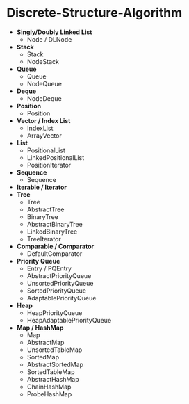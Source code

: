 # Discrete-Structure-Algorithm
- **Singly/Doubly Linked List**
    - Node / DLNode
- **Stack**
  - Stack
  - NodeStack
- **Queue**
  - Queue
  - NodeQueue
- **Deque**
  - NodeDeque
- **Position**
  - Position
- **Vector / Index List**
  - IndexList
  - ArrayVector
- **List**
  - PositionalList
  - LinkedPositionalList
  - PositionIterator
- **Sequence**
  - Sequence
- **Iterable / Iterator**
- **Tree**
  - Tree
  - AbstractTree
  - BinaryTree
  - AbstractBinaryTree
  - LinkedBinaryTree
  - TreeIterator
- **Comparable / Comparator**
  - DefaultComparator
- **Priority Queue**
  - Entry / PQEntry
  - AbstractPriorityQueue
  - UnsortedPriorityQueue
  - SortedPriorityQueue
  - AdaptablePriorityQueue
- **Heap**
  - HeapPriorityQueue
  - HeapAdaptablePriorityQueue
- **Map / HashMap**
  - Map
  - AbstractMap
  - UnsortedTableMap
  - SortedMap
  - AbstractSortedMap
  - SortedTableMap
  - AbstractHashMap
  - ChainHashMap
  - ProbeHashMap
